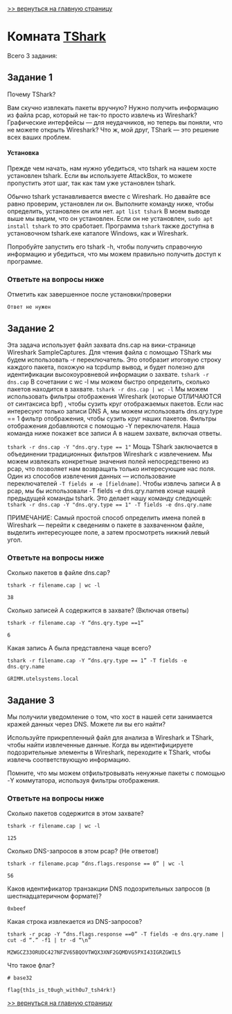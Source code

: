 [>> вернуться на главную страницу](https://github.com/BEPb/tryhackme/blob/master/README.md)

# Комната [TShark](https://tryhackme.com/r/room/tshark) 

Всего 3 задания:
## Задание 1
Почему TShark?

Вам скучно извлекать пакеты вручную? Нужно получить информацию из файла pcap, который не так-то просто извлечь из 
Wireshark? Графические интерфейсы — для неудачников, но теперь вы поняли, что не можете открыть Wireshark? Что ж, 
мой друг, TShark — это решение всех ваших проблем.

#### Установка

Прежде чем начать, нам нужно убедиться, что tshark на нашем хосте установлен tshark. Если вы используете AttackBox, 
то можете пропустить этот шаг, так как там уже установлен tshark.

Обычно tshark устанавливается вместе с Wireshark. Но давайте все равно проверим, установлен ли он. Выполните команду 
ниже, чтобы определить, установлен он или нет.
`apt list tshark`
В моем выводе выше мы видим, что он установлен. Если он не установлен, `sudo apt install tshark` то это сработает. 
Программа `tshark` также доступна в установочном tshark.exe каталоге Windows, как и Wireshark.

Попробуйте запустить его tshark -h, чтобы получить справочную информацию и убедиться, что мы можем правильно 
получить доступ к программе.

### Ответьте на вопросы ниже
Отметить как завершенное после установки/проверки
```commandline
Ответ не нужен
```

## Задание 2
Эта задача использует файл захвата dns.cap на вики-странице Wireshark SampleCaptures.
Для чтения файла с помощью TShark мы будем использовать -r переключатель. Это отобразит итоговую строку каждого 
пакета, похожую на tcpdump вывод, и будет полезно для идентификации высокоуровневой информации о захвате.
`
tshark -r dns.cap
`
В сочетании с wc -l мы можем быстро определить, сколько пакетов находится в захвате.
`
tshark -r dns.cap | wc -l
`
Мы можем использовать фильтры отображения Wireshark (которые ОТЛИЧАЮТСЯ от синтаксиса bpf) , чтобы сузить круг 
отображаемых пакетов. Если нас интересуют только записи DNS A, мы можем использовать dns.qry.type == 1 фильтр 
отображения, чтобы сузить круг наших пакетов. Фильтры отображения добавляются с помощью -Y переключателя. Наша 
команда ниже покажет все записи A в нашем захвате, включая ответы.

`
tshark -r dns.cap -Y "dns.qry.type == 1"
`
Мощь TShark заключается в объединении традиционных фильтров Wireshark с извлечением. Мы можем извлекать конкретные 
значения полей непосредственно из pcap, что позволяет нам возвращать только интересующие нас поля. Один из способов 
извлечения данных — использование переключателей `-T fields и -e [fieldname]`. Чтобы извлечь записи A в pcap, мы бы 
использовали -T fields -e dns.qry.nameв конце нашей предыдущей команды tshark. Это делает нашу команду следующей:
`tshark -r dns.cap -Y "dns.qry.type == 1" -T fields -e dns.qry.name`

ПРИМЕЧАНИЕ: Самый простой способ определить имена полей в Wireshark — перейти к сведениям о пакете в захваченном 
файле, выделить интересующее поле, а затем просмотреть нижний левый угол.

### Ответьте на вопросы ниже
Сколько пакетов в файле dns.cap?
```commandline
tshark -r filename.cap | wc -l
```
```commandline
38
```
Сколько записей A содержится в захвате? (Включая ответы)
```commandline
tshark -r filename.cap -Y “dns.qry.type ==1”
```
```commandline
6
```
Какая запись А была представлена чаще всего?
```commandline
tshark -r filename.cap -Y “dns.qry.type == 1” -T fields -e dns.qry.name
```
```commandline
GRIMM.utelsystems.local
```

## Задание 3
Мы получили уведомление о том, что хост в нашей сети занимается кражей данных через DNS. Можете ли вы его найти?

Используйте прикрепленный файл для анализа в Wireshark и TShark, чтобы найти извлеченные данные. Когда вы 
идентифицируете подозрительные элементы в Wireshark, переходите к TShark, чтобы извлечь соответствующую информацию.

Помните, что мы можем отфильтровывать ненужные пакеты с помощью -Y коммутатора, используя фильтры отображения.

### Ответьте на вопросы ниже
Сколько пакетов содержится в этом захвате?
```commandline
tshark -r filename.cap | wc -l
```
```commandline
125
```
Сколько DNS-запросов в этом pcap? (Не ответов!)
```commandline
tshark -r filename.pcap “dns.flags.response == 0” | wc -l
```
```commandline
56
```
Каков идентификатор транзакции DNS подозрительных запросов (в шестнадцатеричном формате)?
```commandline
0xbeef
```
Какая строка извлекается из DNS-запросов?
```commandline
tshark -r pcap -Y “dns.flags.response ==0” -T fields -e dns.qry.name | cut -d “.” -f1 | tr -d “\n”
```
```commandline
MZWGCZ33ORUDC427NFZV65BQOVTWQX3XNF2GQMDVG5PXI43IGRZGWIL5
```
Что такое флаг?
```commandline
# base32
```
```commandline
flag{th1s_is_t0ugh_with0u7_tsh4rk!}
```

[>> вернуться на главную страницу](https://github.com/BEPb/tryhackme/blob/master/README.md)